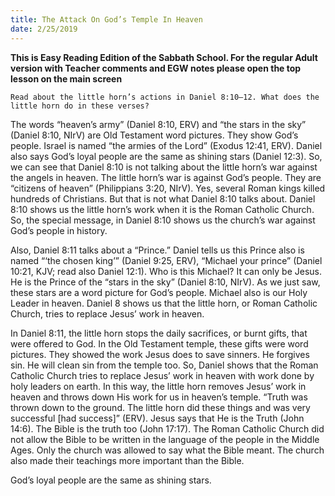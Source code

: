```yaml
---
title: The Attack On God’s Temple In Heaven 
date: 2/25/2019
---
```


 **This is Easy Reading Edition of the Sabbath School. For the regular Adult version with Teacher comments and EGW notes please open the top lesson on the main screen** 

`Read about the little horn’s actions in Daniel 8:10–12. What does the little horn do in these verses?`

The words “heaven’s army” (Daniel 8:10, ERV) and “the stars in the sky” (Daniel 8:10, NIrV) are Old Testament word pictures. They show God’s people. Israel is named “the armies of the Lord” (Exodus 12:41, ERV). Daniel also says God’s loyal people are the same as shining stars (Daniel 12:3). So, we can see that Daniel 8:10 is not talking about the little horn’s war against the angels in heaven. The little horn’s war is against God’s people. They are “citizens of heaven” (Philippians 3:20, NIrV). Yes, several Roman kings killed hundreds of Christians. But that is not what Daniel 8:10 talks about. Daniel 8:10 shows us the little horn’s work when it is the Roman Catholic Church. So, the special message, in Daniel 8:10 shows us the church’s war against God’s people in history.

Also, Daniel 8:11 talks about a “Prince.” Daniel tells us this Prince also is named “‘the chosen king’” (Daniel 9:25, ERV), “Michael your prince” (Daniel 10:21, KJV; read also Daniel 12:1). Who is this Michael? It can only be Jesus. He is the Prince of the “stars in the sky” (Daniel 8:10, NIrV). As we just saw, these stars are a word picture for God’s people. Michael also is our Holy Leader in heaven. Daniel 8 shows us that the little horn, or Roman Catholic Church, tries to replace Jesus’ work in heaven.

In Daniel 8:11, the little horn stops the daily sacrifices, or burnt gifts, that were offered to God. In the Old Testament temple, these gifts were word pictures. They showed the work Jesus does to save sinners. He forgives sin. He will clean sin from the temple too. So, Daniel shows that the Roman Catholic Church tries to replace Jesus’ work in heaven with work done by holy leaders on earth. In this way, the little horn removes Jesus’ work in heaven and throws down His work for us in heaven’s temple. “Truth was thrown down to the ground. The little horn did these things and was very successful [had success]” (ERV). Jesus says that He is the Truth (John 14:6). The Bible is the truth too (John 17:17). The Roman Catholic Church did not allow the Bible to be written in the language of the people in the Middle Ages. Only the church was allowed to say what the Bible meant. The church also made their teachings more important than the Bible.

God’s loyal people are the same as shining stars.
